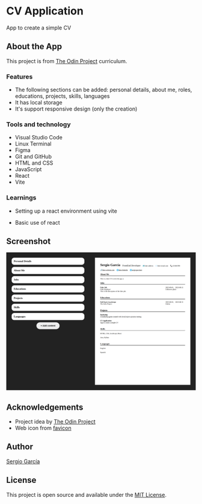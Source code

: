 # CV Application

App to create a simple CV

## About the App

This project is from [The Odin Project](https://www.theodinproject.com/lessons/node-path-react-new-cv-application) curriculum.

### Features

- The following sections can be added: personal details, about me, roles, educations, projects, skills, languages
- It has local storage
- It's support responsive design (only the creation)

### Tools and technology

- Visual Studio Code
- Linux Terminal
- Figma
- Git and GitHub
- HTML and CSS
- JavaScript
- React
- Vite

### Learnings

- Setting up a react environment using vite

- Basic use of react

## Screenshot

![screenshot](./src/assets/images/screenshot.png)

## Acknowledgements

- Project idea by [The Odin Project](https://www.theodinproject.com/)
- Web icon from [favicon](https://favicon.io/)

## Author

[Sergio García](https://github.com/sergiogarciiam)

## License

This project is open source and available under the [MIT License](./LICENSE).

